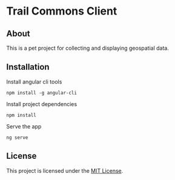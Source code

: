 # Trail Commons Client

## About
This is a pet project for collecting and displaying geospatial data. 

## Installation

Install angular cli tools

    npm install -g angular-cli

Install project dependencies

    npm install

Serve the app

    ng serve

## License
This project is licensed under the [MIT License](LICENSE).
